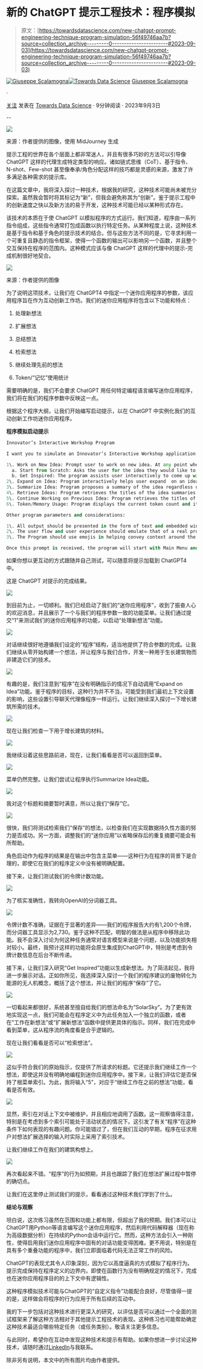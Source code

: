 # 新的 ChatGPT 提示工程技术：程序模拟

> 原文：[https://towardsdatascience.com/new-chatgpt-prompt-engineering-technique-program-simulation-56f49746aa7b?source=collection_archive---------0-----------------------#2023-09-03](https://towardsdatascience.com/new-chatgpt-prompt-engineering-technique-program-simulation-56f49746aa7b?source=collection_archive---------0-----------------------#2023-09-03)

[](https://medium.com/@hominum_universalis?source=post_page-----56f49746aa7b--------------------------------)[![Giuseppe Scalamogna](../Images/ff7b3bec7c26e5684fba26211b6f027a.png)](https://medium.com/@hominum_universalis?source=post_page-----56f49746aa7b--------------------------------)[](https://towardsdatascience.com/?source=post_page-----56f49746aa7b--------------------------------)[![Towards Data Science](../Images/a6ff2676ffcc0c7aad8aaf1d79379785.png)](https://towardsdatascience.com/?source=post_page-----56f49746aa7b--------------------------------) [Giuseppe Scalamogna](https://medium.com/@hominum_universalis?source=post_page-----56f49746aa7b--------------------------------)

·

[关注](https://medium.com/m/signin?actionUrl=https%3A%2F%2Fmedium.com%2F_%2Fsubscribe%2Fuser%2Fe039aa8b7221&operation=register&redirect=https%3A%2F%2Ftowardsdatascience.com%2Fnew-chatgpt-prompt-engineering-technique-program-simulation-56f49746aa7b&user=Giuseppe+Scalamogna&userId=e039aa8b7221&source=post_page-e039aa8b7221----56f49746aa7b---------------------post_header-----------) 发表在 [Towards Data Science](https://towardsdatascience.com/?source=post_page-----56f49746aa7b--------------------------------) · 9分钟阅读 · 2023年9月3日 [](https://medium.com/m/signin?actionUrl=https%3A%2F%2Fmedium.com%2F_%2Fvote%2Ftowards-data-science%2F56f49746aa7b&operation=register&redirect=https%3A%2F%2Ftowardsdatascience.com%2Fnew-chatgpt-prompt-engineering-technique-program-simulation-56f49746aa7b&user=Giuseppe+Scalamogna&userId=e039aa8b7221&source=-----56f49746aa7b---------------------clap_footer-----------)

--

[](https://medium.com/m/signin?actionUrl=https%3A%2F%2Fmedium.com%2F_%2Fbookmark%2Fp%2F56f49746aa7b&operation=register&redirect=https%3A%2F%2Ftowardsdatascience.com%2Fnew-chatgpt-prompt-engineering-technique-program-simulation-56f49746aa7b&source=-----56f49746aa7b---------------------bookmark_footer-----------)![](../Images/5639210e80645d1130cefa920300f7d3.png)

来源：作者提供的图像，使用 MidJourney 生成

提示工程的世界在各个层面上都非常迷人，并且有很多巧妙的方法可以引导像 ChatGPT 这样的代理生成特定类型的响应。诸如链式思维（CoT）、基于指令、N-shot、Few-shot 甚至像奉承/角色分配这样的技巧都是灵感的来源，激发了许多满足各种需求的提示库。

在这篇文章中，我将深入探讨一种技术，根据我的研究，这种技术可能尚未被充分探索。虽然我会暂时将其标记为“新”，但我会避免称其为“创新”。鉴于提示工程中的创新速度之快以及新方法的易于开发，这种技术可能已经以某种形式存在。

该技术的本质在于使 ChatGPT 以模拟程序的方式运行。我们知道，程序由一系列指令组成，这些指令通常打包成函数以执行特定任务。从某种程度上说，这种技术是基于指令和基于角色的提示技术的结合。但与这些方法不同的是，它寻求利用一个可重复且静态的指令框架，使得一个函数的输出可以影响另一个函数，并且整个交互保持在程序的范围内。这种模式应该与像 ChatGPT 这样的代理中的提示-完成机制很好地契合。

![](../Images/8f76c7112e2bff921353f1bf273237d6.png)

来源：作者提供的图像

为了说明这项技术，让我们在 ChatGPT4 中指定一个迷你应用程序的参数，该应用程序旨在作为互动创新工作坊。我们的迷你应用程序将包含以下功能和特点：

1.  处理新想法

1.  扩展想法

1.  总结想法

1.  检索想法

1.  继续处理先前的想法

1.  Token/“记忆”使用统计

需要明确的是，我们不会要求 ChatGPT 用任何特定编程语言编写迷你应用程序，我们将在我们的程序参数中反映这一点。

根据这个程序大纲，让我们开始编写启动提示，以在 ChatGPT 中实例化我们的互动创新工作坊迷你应用程序。

**程序模拟启动提示**

```py
Innovator’s Interactive Workshop Program

I want you to simulate an Innovator’s Interactive Workshop application whose core features are defined as follows:

1\. Work on New Idea: Prompt user to work on new idea. At any point when a user is ready to work through a new idea the program will suggest that a date or some time reference be provided. Here is additional detail on the options:
  a. Start from Scratch: Asks the user for the idea they would like to work on.
  b. Get Inspired: The program assists user interactively to come up with an idea to work on. The program will ask if the user has a general sense of an area to focus on or whether the program should present options. At all times the user is given the option to go directly to working on an idea.
2\. Expand on Idea: Program interactively helps user expand  on an idea.
3\. Summarize Idea: Program proposes a summary of the idea regardless of whether or not it has been expanded upon and proposes a title. The user may choose to rewrite or edit the summary. Once the user is satisfied with the summary, the program will "save" the idea summary.
4\. Retrieve Ideas: Program retrieves the titles of the idea summaries that were generated during the session. User is given the option to show a summary of one of the ideas or Continue Working on a Previous Idea.
5\. Continue Working on Previous Idea: Program retrieves the titles of the idea summaries that were generated during the session. User is asked to choose an idea to continue working on.
6\. Token/Memory Usage: Program displays the current token count and its percentage relative to the token limit of 32,000 tokens.

Other program parameters and considerations:

1\. All output should be presented in the form of text and embedded windows with code or markdown should not be used.
2\. The user flow and user experience should emulate that of a real program but nevertheless be conversational just like ChatGPT is.
3\. The Program should use emojis in helping convey context around the output. But this should be employed sparingly and without getting too carried away. The menu should however always have emojis and they should remain consistent throughout the conversation.

Once this prompt is received, the program will start with Main Menu and a short inspirational welcome message the program devises. Functions are selected by typing the number corresponding to the function or text that approximates to the function in question.  "Help" or "Menu" can be typed  at any time to return to this menu. 
```

如果你想以更互动的方式跟随并自己测试，可以随意将提示加载到 ChatGPT4 中。

这是 ChatGPT 对提示的完成结果。

![](../Images/5de6729285841a681d7a75ca867063e4.png)

到目前为止，一切顺利。我们已经启动了我们的“迷你应用程序”，收到了振奋人心的欢迎消息，并且展示了一个与我们的程序参数一致的功能菜单。让我们通过提交“1”来测试我们的迷你应用程序的功能，以启动“处理新想法”功能。

![](../Images/4e02140ce29b9e81907b1c205b38dda3.png)

对话继续很好地遵循我们设定的“程序”结构，适当地提供了符合参数的完成。让我们继续从零开始构建一个想法，并让程序与我们合作，开发一种用于生长建筑物而非建造它们的技术。

![](../Images/23b11d7363e1dd550a47c899f18286ff.png)

有趣的是，我们注意到“程序”在没有明确指示的情况下自动调用“Expand on Idea”功能。鉴于程序的目标，这种行为并不不当，可能受到我们最初上下文设置的影响，这些设置引导聊天代理像程序一样运行。让我们继续深入探讨一下增长建筑所需的技术。

![](../Images/14ac811a46722df7e87c7d1fe755efa9.png)

现在让我们检查一下用于增长建筑的材料。

![](../Images/afb9aecb941a3ab9cac99119d9a3e64a.png)

我继续沿着这些思路前进，现在，让我们看看是否可以返回到菜单。

![](../Images/8e8d0947adcb59c8b6219c8ae42d3f61.png)

菜单仍然完整。让我们尝试让程序执行Summarize Idea功能。

![](../Images/ffbf12cc3f76670330d78b717f0dfe8f.png)

我对这个标题和摘要暂时满意，所以让我们“保存”它。

![](../Images/70b2a80f80d2ef35c3743629b5a760ef.png)

很快，我们将测试检索我们“保存”的想法，以检查我们在实现数据持久性方面的努力是否成功。另一方面，调整我们的“迷你应用”以省略保存后的重复摘要可能会有所帮助。

角色启动作为程序的结果是在输出中包含主菜单——这种行为在程序的背景下是合理的，即使它在我们的程序定义中没有被明确配置。

接下来，让我们测试我们的令牌计数功能。

![](../Images/e85a97dcba2b2f53328f565c6637fff5.png)

为了核实准确性，我转向OpenAI的分词器工具。

![](../Images/791e2c68c44d9212d6cdd62a8a556272.png)

令牌计数不准确，证据在于显著的差异——我们的程序报告大约有1,200个令牌，而分词器工具显示为2,730。鉴于这种不匹配，明智的做法是从程序中移除此功能。我不会深入讨论为何这种任务通常对语言模型来说是个问题，以及功能损失相对较小。最终，我预计这样的功能将会原生集成到ChatGPT中，特别是考虑到令牌计数信息在后台不断传递。

接下来，让我们深入研究“Get Inspired”功能以生成新想法。为了简洁起见，我将进一步展示对话。正如你所见，我选择深入探讨一个我们的程序建议的废物转化为能源的无人机概念，概括了这个想法，并让我们的程序“保存”了它。

![](../Images/3d4d55b455483b8b8849fe8f907bfd91.png)

一切看起来都很好，系统甚至擅自给我们的想法命名为“SolarSky”。为了更有效地实现这一点，我们可能会在程序定义中为此任务加入一个独立的函数，或者在“工作在新想法”或“扩展新想法”函数中提供更具体的指示。同样，我们在完成中看到菜单，这从程序流的角度看是合乎逻辑的。

现在让我们看看是否可以“检索想法”。

![](../Images/a4ae29e9fe3471683a32b828973c3140.png)

这似乎符合我们的原始指示，仅提供了所请求的标题。它还提示我们继续工作一个想法，即使这并没有明确地编程到迷你应用程序中。接下来，让我们评估它是否保持了根菜单索引。为此，我将输入“5”，对应于“继续工作在之前的想法”功能，看看是否有效。

![](../Images/98ccf59448e8d89deac0c79c93041c8d.png)

显然，索引在对话上下文中被维护，并且相应地调用了函数。这一观察值得注意，特别是在考虑到多个索引可能处于活动状态的情况下。这引发了有关“程序”在这种条件下如何表现的有趣问题。你可能错过了，但在我们互动的早期，程序在征求用户对想法扩展选择的输入时实际上采用了索引技术。

让我们继续工作在我们的建筑构想上。

![](../Images/3ce770c0fc332866d358c3eb565bbbe9.png)

再次看起来不错。“程序”的行为如预期，并且也跟踪了我们在想法扩展过程中暂停的确切点。

让我们在这里停止测试我们的提示，看看通过这种技术我们学到了什么。

**结论与观察**

坦白说，这次练习虽然在范围和功能上都有限，但超出了我的预期。我们本可以让ChatGPT用Python等语言编写这个迷你应用程序，然后利用代码解释器（现在称为高级数据分析）在持续的Python会话中运行它。然而，这种方法会引入一种刚性，使得启用我们迷你应用程序中固有的对话功能变得困难。更不用说，特别是在具有多个重叠功能的程序中，我们立即面临着代码无法正常工作的风险。

ChatGPT的表现尤其令人印象深刻，因为它以高度逼真的方式模拟了程序行为。提示完成保持在程序定义的边界内，即使在函数行为没有明确规定的情况下，完成也在迷你应用程序目的的上下文中有逻辑性。

这种程序模拟技术可能与ChatGPT的“自定义指令”功能配合良好，尽管值得一提的是，这样做会将程序的行为应用于所有后续的互动中。

我的下一步包括对这种技术进行更深入的研究，以评估是否可以通过一个全面的测试框架来了解这种方法相对于其他提示工程技术的表现。这种练习也可能帮助确定这种技术最适合哪些特定任务（或任务类别）。敬请关注更多信息。

与此同时，希望你在互动中发现这种技术和提示有帮助。如果你想进一步讨论这种技术，请随时通过[LinkedIn](https://www.linkedin.com/in/giuseppe-scalamogna-8b389145/)与我联系。

除非另有说明，本文中的所有图片均由作者提供。
